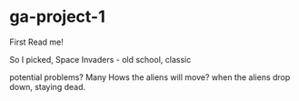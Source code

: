 # ga-project-1

First Read me!

So I picked, Space Invaders - old school, classic

potential problems? Many
Hows the aliens will move? when the aliens drop down, staying dead.